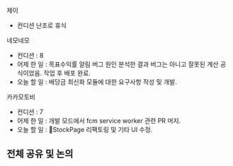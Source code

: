 
제이
- 컨디션 난조로 휴식

네모네모
- 컨디션 : 8
- 어제 한 일 : 목표수익률 알림 버그 원인 분석한 결과 버그는 아니고 잘못된 계산 공식이었음. 작업 후 배포 완료.
- 오늘 할 일 : 배당금 최신화 모듈에 대한 요구사항 작성 및 개발.

카카모토비
- 컨디션 : 7
- 어제 한 일 : 개발 모드에서 fcm service worker 관련 PR 머지.
- 오늘 할 일 : StockPage 리팩토링 및 기타 UI 수정.

## 전체 공유 및 논의
